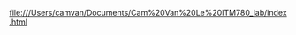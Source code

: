 [file:///Users/camvan/Documents/Cam%20Van%20Le%20ITM780_lab/index.html
](https://camvan-le.github.io/)
